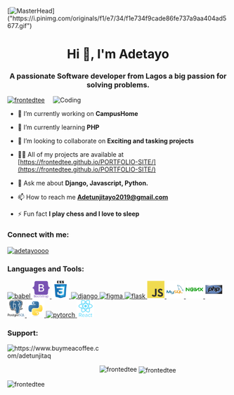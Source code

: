 
[![MasterHead]("https://i.pinimg.com/originals/f1/e7/34/f1e734f9cade86fe737a9aa404ad5677.gif")]("https://i.pinimg.com/originals/f1/e7/34/f1e734f9cade86fe737a9aa404ad5677.gif")
<h1 align="center">Hi 👋, I'm Adetayo</h1>
<h3 align="center">A passionate Software developer from Lagos a big passion for solving problems.</h3>
<img align="right" alt="Coding" width="400" src="https://i.pinimg.com/originals/f1/e7/34/f1e734f9cade86fe737a9aa404ad5677.gif">


<p align="left"> <a href="https://github.com/ryo-ma/github-profile-trophy"><img src="https://github-profile-trophy.vercel.app/?username=frontedtee" alt="frontedtee" /></a> </p>

- 🔭 I’m currently working on **CampusHome**

- 🌱 I’m currently learning **PHP**

- 👯 I’m looking to collaborate on **Exciting and tasking projects**

- 👨‍💻 All of my projects are available at [https://frontedtee.github.io/PORTFOLIO-SITE/](https://frontedtee.github.io/PORTFOLIO-SITE/)

- 💬 Ask me about **Django, Javascript, Python.**

- 📫 How to reach me **Adetunjitayo2019@gmail.com**

- ⚡ Fun fact **I play chess and I love to sleep**

<h3 align="left">Connect with me:</h3>
<p align="left">
<a href="https://twitter.com/adetayoooo" target="blank"><img align="center" src="https://raw.githubusercontent.com/rahuldkjain/github-profile-readme-generator/master/src/images/icons/Social/twitter.svg" alt="adetayoooo" height="30" width="40" /></a>
</p>

<h3 align="left">Languages and Tools:</h3>
<p align="left"> <a href="https://babeljs.io/" target="_blank" rel="noreferrer"> <img src="https://www.vectorlogo.zone/logos/babeljs/babeljs-icon.svg" alt="babel" width="40" height="40"/> </a> <a href="https://getbootstrap.com" target="_blank" rel="noreferrer"> <img src="https://raw.githubusercontent.com/devicons/devicon/master/icons/bootstrap/bootstrap-plain-wordmark.svg" alt="bootstrap" width="40" height="40"/> </a> <a href="https://www.w3schools.com/css/" target="_blank" rel="noreferrer"> <img src="https://raw.githubusercontent.com/devicons/devicon/master/icons/css3/css3-original-wordmark.svg" alt="css3" width="40" height="40"/> </a> <a href="https://www.djangoproject.com/" target="_blank" rel="noreferrer"> <img src="https://cdn.worldvectorlogo.com/logos/django.svg" alt="django" width="40" height="40"/> </a> <a href="https://www.figma.com/" target="_blank" rel="noreferrer"> <img src="https://www.vectorlogo.zone/logos/figma/figma-icon.svg" alt="figma" width="40" height="40"/> </a> <a href="https://flask.palletsprojects.com/" target="_blank" rel="noreferrer"> <img src="https://www.vectorlogo.zone/logos/pocoo_flask/pocoo_flask-icon.svg" alt="flask" width="40" height="40"/> </a> <a href="https://developer.mozilla.org/en-US/docs/Web/JavaScript" target="_blank" rel="noreferrer"> <img src="https://raw.githubusercontent.com/devicons/devicon/master/icons/javascript/javascript-original.svg" alt="javascript" width="40" height="40"/> </a> <a href="https://www.mysql.com/" target="_blank" rel="noreferrer"> <img src="https://raw.githubusercontent.com/devicons/devicon/master/icons/mysql/mysql-original-wordmark.svg" alt="mysql" width="40" height="40"/> </a> <a href="https://www.nginx.com" target="_blank" rel="noreferrer"> <img src="https://raw.githubusercontent.com/devicons/devicon/master/icons/nginx/nginx-original.svg" alt="nginx" width="40" height="40"/> </a> <a href="https://www.php.net" target="_blank" rel="noreferrer"> <img src="https://raw.githubusercontent.com/devicons/devicon/master/icons/php/php-original.svg" alt="php" width="40" height="40"/> </a> <a href="https://www.postgresql.org" target="_blank" rel="noreferrer"> <img src="https://raw.githubusercontent.com/devicons/devicon/master/icons/postgresql/postgresql-original-wordmark.svg" alt="postgresql" width="40" height="40"/> </a> <a href="https://www.python.org" target="_blank" rel="noreferrer"> <img src="https://raw.githubusercontent.com/devicons/devicon/master/icons/python/python-original.svg" alt="python" width="40" height="40"/> </a> <a href="https://pytorch.org/" target="_blank" rel="noreferrer"> <img src="https://www.vectorlogo.zone/logos/pytorch/pytorch-icon.svg" alt="pytorch" width="40" height="40"/> </a> <a href="https://reactjs.org/" target="_blank" rel="noreferrer"> <img src="https://raw.githubusercontent.com/devicons/devicon/master/icons/react/react-original-wordmark.svg" alt="react" width="40" height="40"/> </a> </p>

<h3 align="left">Support:</h3>
<p><a href="https://ko-fi.com/https://www.buymeacoffee.com/adetunjitaq"> <img align="left" src="https://cdn.ko-fi.com/cdn/kofi3.png?v=3" height="50" width="210" alt="https://www.buymeacoffee.com/adetunjitaq" /></a></p><br><br>

<p><img align="left" src="https://github-readme-stats.vercel.app/api/top-langs?username=frontedtee&show_icons=true&locale=en&layout=compact" alt="frontedtee" /></p>

<p>&nbsp;<img align="center" src="https://github-readme-stats.vercel.app/api?username=frontedtee&show_icons=true&locale=en" alt="frontedtee" /></p>

<p><img align="center" src="https://github-readme-streak-stats.herokuapp.com/?user=frontedtee&" alt="frontedtee" /></p>
